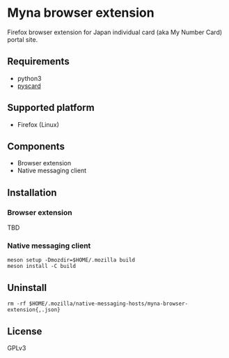 Myna browser extension
=========================

Firefox browser extension for Japan individual card (aka My Number Card) portal site.

Requirements
-------------------------

 * python3
 * [pyscard](https://pyscard.sourceforge.io/)

Supported platform
-------------------------

 * Firefox (Linux)

Components
-------------------------

 * Browser extension
 * Native messaging client
 
Installation
-------------------------

### Browser extension

TBD

### Native messaging client
```
meson setup -Dmozdir=$HOME/.mozilla build 
meson install -C build
```

Uninstall
-------------------------

```
rm -rf $HOME/.mozilla/native-messaging-hosts/myna-browser-extension{,.json}
```

License
-------------------------

GPLv3

